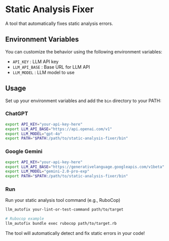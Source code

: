 <!-- @format -->

# Static Analysis Fixer

A tool that automatically fixes static analysis errors.

## Environment Variables

You can customize the behavior using the following environment variables:

- `API_KEY` : LLM API key
- `LLM_API_BASE` : Base URL for LLM API
- `LLM_MODEL` : LLM model to use

## Usage

Set up your environment variables and add the `bin` directory to your PATH:

### ChatGPT

```bash
export API_KEY="your-api-key-here"
export LLM_API_BASE="https://api.openai.com/v1"
export LLM_MODEL="gpt-4o"
export PATH="$PATH:/path/to/static-analysis-fixer/bin"
```

### Google Gemini

```bash
export API_KEY="your-api-key-here"
export LLM_API_BASE="https://generativelanguage.googleapis.com/v1beta"
export LLM_MODEL="gemini-2.0-pro-exp"
export PATH="$PATH:/path/to/static-analysis-fixer/bin"
```

### Run

Run your static analysis tool command (e.g., RuboCop)

```bash
llm_autofix your-lint-or-test-command path/to/target

# Rubocop example
llm_autofix bundle exec rubocop path/to/target.rb
```

The tool will automatically detect and fix static errors in your code!
